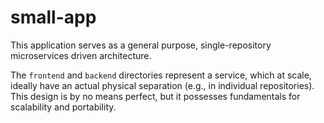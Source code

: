 # small-app
This application serves as a general purpose, single-repository microservices driven architecture.

The `frontend` and `backend` directories represent a service, which at scale, ideally have an actual physical separation (e.g., in individual repositories). This design is by no means perfect, but it possesses fundamentals for scalability and portability.